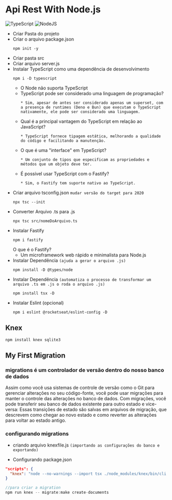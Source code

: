 # Api Rest With Node.js
![TypeScript](https://img.shields.io/badge/TypeScript-007ACC?style=for-the-badge&logo=typescript&logoColor=white)
![NodeJS](https://img.shields.io/badge/node.js-6DA55F?style=for-the-badge&logo=node.js&logoColor=white)

* Criar Pasta do projeto
* Criar o arquivo package.json
  ```
  npm init -y
  ```
* Criar pasta src
* Criar arquivo server.js
* Instalar TypeScript como uma dependência de desenvolvimento
  ```
  npm i -D typescript
  ```
  * O Node não suporta TypeScript
  * TypeScript pode ser considerado uma linguagem de programação?
    ```
    * Sim, apesar de antes ser considerado apenas um superset, com a presença de runtimes (Deno e Bun) que executam o TypeScript nativamente, ele pode ser considerado uma linguagem.
    ```
  * Qual é a principal vantagem do TypeScript em relação ao JavaScript?
    ```
    * TypeScript fornece tipagem estática, melhorando a qualidade do código e facilitando a manutenção.
    ```
  * O que é uma "interface" em TypeScript?
    ```
    * Um conjunto de tipos que especificam as propriedades e métodos que um objeto deve ter.
    ```
  * É possível usar TypeScript com o Fastify?
    ```
    * Sim, o Fastify tem suporte nativo ao TypeScript.
    ```
* Criar arquivo tsconfig.json
  `mudar versão do target para 2020`
  ```
  npx tsc --init
  ```
* Converter Arquivo .ts para .js
  ```
  npx tsc src/nomeDoArquivo.ts
  ```
* Instalar Fastify
  ```
  npm i fastify
  ```
  O que é o Fastify?
    * Um microframework web rápido e minimalista para Node.js
* Instalar Dependência `(ajuda a gerar o arquivo .js)`
  ```
  npm install -D @types/node
  ```
* Instalar Dependência `(automatiza o processo de transformar um arquivo .ts em .js o roda o arquivo .js)`
  ```
  npm install tsx -D
  ```
* Instalar Eslint (opcional)
  ```
  npm i eslint @rocketseat/eslint-config -D
  ```

## Knex
```
npm install knex sqlite3
```

## My First Migration

### migrations é um controlador de versão dentro do nosso banco de dados

Assim como você usa sistemas de controle de versão como o Git para gerenciar alterações no seu código-fonte, você pode usar migrações para manter o controle das alterações no banco de dados. Com migrações, você pode transferir seu banco de dados existente para outro estado e vice-versa: Essas transições de estado são salvas em arquivos de migração, que descrevem como chegar ao novo estado e como reverter as alterações para voltar ao estado antigo.

### configurando migrations

* criando arquivo knexfile.js `(importando as configurações do banco e exportando)`

* Configurando package.json
```json
"scripts": {
  "knex": "node --no-warnings --import tsx ./node_modules/knex/bin/cli.js",
}
```
```js
//para criar a migration
npm run knex -- migrate:make create-documents
```